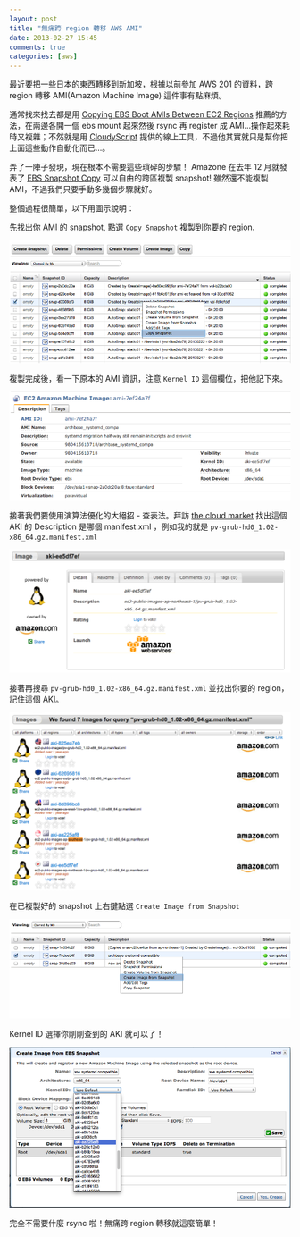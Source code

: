 ```yaml
---
layout: post
title: "無痛跨 region 轉移 AWS AMI"
date: 2013-02-27 15:45
comments: true
categories: [aws]
---
```


最近要把一些日本的東西轉移到新加坡，根據以前參加 AWS 201 的資料，跨 region 轉移 AMI(Amazon Machine Image) 這件事有點麻煩。

通常找來找去都是用 [Copying EBS Boot AMIs Between EC2 Regions](http://alestic.com/2010/10/ec2-ami-copy) 推薦的方法，在兩邊各開一個 ebs mount 起來然後 rsync 再 register 成 AMI…操作起來耗時又複雜；不然就是用 [CloudyScript](https://cloudyscripts.com/tool/show/5) 提供的線上工具，不過他其實就只是幫你把上面這些動作自動化而已...。

弄了一陣子發現，現在根本不需要這些瑣碎的步驟！ Amazone 在去年 12 月就發表了 [EBS Snapshot Copy](http://aws.typepad.com/aws/2012/12/ebs-snapshot-copy.html) 可以自由的跨區複製 snapshot! 雖然還不能複製 AMI，不過我們只要手動多幾個步驟就好。
<!--more-->
整個過程很簡單，以下用圖示說明：

先找出你 AMI 的 snapshot, 點選 `Copy Snapshot` 複製到你要的 region.

[![1](/images/ami_migrate/migrate_aws_ami_across_region_painlessly_1.png)](/images/ami_migrate/migrate_aws_ami_across_region_painlessly_1.png)

複製完成後，看一下原本的 AMI 資訊，注意 `Kernel ID` 這個欄位，把他記下來。

[![2](/images/ami_migrate/migrate_aws_ami_across_region_painlessly_2.png)](/images/ami_migrate/migrate_aws_ami_across_region_painlessly_2.png)

接著我們要使用演算法優化的大絕招 - 查表法。拜訪 [the cloud market](http://thecloudmarket.com/image/aki-ee5df7ef) 找出這個 AKI 的 Description 是哪個 manifest.xml ，例如我的就是 `pv-grub-hd0_1.02-x86_64.gz.manifest.xml`

[![3](/images/ami_migrate/migrate_aws_ami_across_region_painlessly_3.png)](/images/ami_migrate/migrate_aws_ami_across_region_painlessly_3.png)

接著再搜尋 `pv-grub-hd0_1.02-x86_64.gz.manifest.xml` 並找出你要的 region，記住這個 AKI。

[![4](/images/ami_migrate/migrate_aws_ami_across_region_painlessly_4.png)](/images/ami_migrate/migrate_aws_ami_across_region_painlessly_4.png)

在已複製好的 snapshot 上右鍵點選 `Create Image from Snapshot`

[![5](/images/ami_migrate/migrate_aws_ami_across_region_painlessly_5.png)](/images/ami_migrate/migrate_aws_ami_across_region_painlessly_5.png)

Kernel ID 選擇你剛剛查到的 AKI 就可以了！

[![6](/images/ami_migrate/migrate_aws_ami_across_region_painlessly_6.png)](/images/ami_migrate/migrate_aws_ami_across_region_painlessly_6.png)

完全不需要什麼 rsync 啦！無痛跨 region 轉移就這麼簡單！